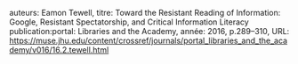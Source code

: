 auteurs: Eamon Tewell, 
titre: Toward the Resistant Reading of Information: Google, Resistant Spectatorship, and Critical Information Literacy
publication:portal: Libraries and the Academy, 
année: 2016, 
p.289–310,
URL: https://muse.jhu.edu/content/crossref/journals/portal_libraries_and_the_academy/v016/16.2.tewell.html

